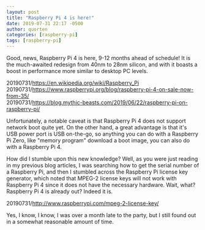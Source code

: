 ```yaml
---
layout: post
title: "Raspberry Pi 4 is here!"
date: 2019-07-31 22:17 -0500
author: quorten
categories: [raspberry-pi]
tags: [raspberry-pi]
---
```


Good, news, Raspberry Pi 4 is here, 9-12 months ahead of schedule!  It
is the much-awaited redesign from 40nm to 28nm silicon, and with it
boasts a boost in performance more similar to desktop PC levels.

20190731/https://en.wikipedia.org/wiki/Raspberry_Pi  
20190731/https://www.raspberrypi.org/blog/raspberry-pi-4-on-sale-now-from-35/  
20190731/https://blog.mythic-beasts.com/2019/06/22/raspberry-pi-on-raspberry-pi/

Unfortunately, a notable caveat is that Raspberry Pi 4 does not
support network boot quite yet.  On the other hand, a great advantage
is that it's USB power port is USB on-the-go, so anything you can do
with a Raspberry Pi Zero, like "memory program" download a boot image,
you can also do with a Raspberry Pi 4.

How did I stumble upon this new knowledge?  Well, as you were just
reading in my previous blog articles, I was searching how to get the
serial number of a Raspberry Pi, and then I stumbled across the
Raspberry Pi license key generator, which noted that MPEG-2 license
keys will not work with Raspberry Pi 4 since it does not have the
necessary hardware.  Wait, what?  Raspberry Pi 4 is already out?
Indeed it is.

20190731/http://www.raspberrypi.com/mpeg-2-license-key/

Yes, I know, I know, I was over a month late to the party, but I still
found out in a somewhat reasonable amount of time.
